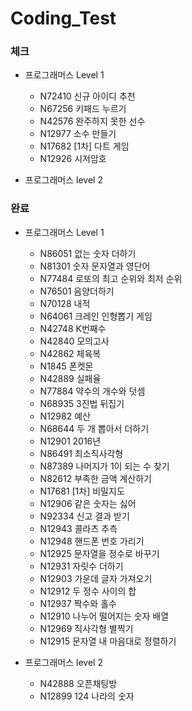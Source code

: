 # Coding_Test

### 체크
- 프로그래머스 Level 1

  - N72410 신규 아이디 추천
  - N67256 키패드 누르기
  - N42576 완주하지 못한 선수
  - N12977 소수 만들기
  - N17682 [1차] 다트 게임
  - N12926 시저암호
  
- 프로그래머스 level 2

### 완료
- 프로그래머스 Level 1

  - N86051 없는 숫자 더하기
  - N81301 숫자 문자열과 영단어
  - N77484 로또의 최고 순위와 최저 순위
  - N76501 음양더하기
  - N70128 내적
  - N64061 크레인 인형뽑기 게임
  - N42748 K번째수
  - N42840 모의고사
  - N42862 체육복
  - N1845 폰켓몬
  - N42889 실패율
  - N77884 약수의 개수와 덧셈
  - N68935 3진법 뒤집기
  - N12982 예산
  - N68644 두 개 뽑아서 더하기
  - N12901 2016년
  - N86491 최소직사각형
  - N87389 나머지가 1이 되는 수 찾기
  - N82612 부족한 금액 계산하기
  - N17681 [1차] 비밀지도
  - N12906 같은 숫자는 싫어
  - N92334 신고 결과 받기
  - N12943 콜라츠 추측
  - N12948 핸드폰 번호 가리기
  - N12925 문자열을 정수로 바꾸기
  - N12931 자릿수 더하기
  - N12903 가운데 글자 가져오기
  - N12912 두 정수 사이의 합
  - N12937 짝수와 홀수
  - N12910 나누어 떨어지는 숫자 배열
  - N12969 직사각형 별찍기
  - N12915 문자열 내 마음대로 정렬하기
  
- 프로그래머스 level 2
  - N42888 오픈채팅방
  - N12899 124 나라의 숫자